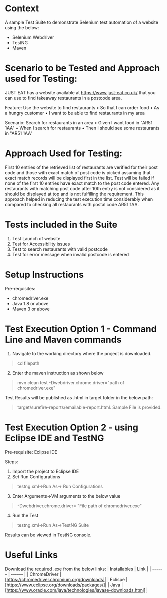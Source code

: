 # Context
A sample Test Suite to demonstrate Selenium test automation of a website using the below:
 - Selenium Webdriver
 - TestNG
 - Maven

# Scenario to be Tested and Approach used for Testing:
JUST EAT has a website available at https://www.just-eat.co.uk/ that you can use to find takeaway restaurants in a postcode area.

Feature: Use the website to find restaurants
•	So that I can order food
•	As a hungry customer
•	I want to be able to find restaurants in my area
 
 Scenario: Search for restaurants in an area
•	Given I want food in "AR51 1AA"
•	When I search for restaurants
•	Then I should see some restaurants in "AR51 1AA"

# Approach Used for Testing:
First 10 entries of the retrieved list of restaurants are verified for their post code and those with exact match of post code is picked assuming that exact match records will be displayed first in the list.
Test will be failed if none of the first 10 entries have exact match to the post code entered.
Any restaurants with matching post code after 10th entry is not considered as it should be displayed at top and is not fulfilling the requirement.
This approach helped in reducing the test execution time considerably when compared to checking all restaurants with postal code AR51 1AA.

# Tests included in the Suite
1. Test Launch of website
2. Test for Accessibility issues
3. Test to search restaurants with valid postcode
4. Test for error message when invalid postcode is entered


# Setup Instructions
  Pre-requisites:
- chromedriver.exe
- Java 1.8 or above
- Maven 3 or above

# Test Execution Option 1 - Command Line and Maven commands

1. Navigate to the working directory where the project is downloaded.
> cd filepath
2. Enter the maven instruction as shown below
> mvn clean test -Dwebdriver.chrome.driver="path of chromedriver.exe"

Test Results will be published as .html in target folder in the below path:
> target/surefire-reports/emailable-report.html. Sample File is provided.


# Test Execution Option 2 - using Eclipse IDE and TestNG
Pre-requisite:
Eclipse IDE

Steps:
1. Import the project to Eclipse IDE
2. Set Run Configurations
> testng.xml->Run As-> Run Configurations
3. Enter Arguments->VM arguments to the below value
> -Dwebdriver.chrome.driver= "File path of chromedriver.exe"
4. Run the Test
> testng.xml->Run As->TestNG Suite

Results can be viewed in TestNG console.

# Useful Links
Download the required .exe from the below links:
| Installables | Link |
| ------ | ------ |
| ChromeDriver | [https://chromedriver.chromium.org/downloads]|
| Eclispe | [https://www.eclipse.org/downloads/packages/]|
| Java | [https://www.oracle.com/java/technologies/javase-downloads.html]|

